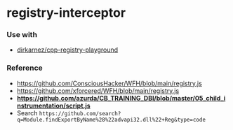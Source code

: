 registry-interceptor
====================
### Use with
- [dirkarnez/cpp-registry-playground](https://github.com/dirkarnez/cpp-registry-playground)

### Reference
- https://github.com/ConsciousHacker/WFH/blob/main/registry.js
- https://github.com/xforcered/WFH/blob/main/registry.js
- **https://github.com/azurda/CB_TRAINING_DBI/blob/master/05_child_instrumentation/script.js**
- Search `https://github.com/search?q=Module.findExportByName%28%22advapi32.dll%22+Reg&type=code`
